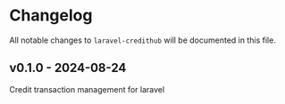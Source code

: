 # Changelog

All notable changes to `laravel-credithub` will be documented in this file.

## v0.1.0 - 2024-08-24

Credit transaction management for laravel
